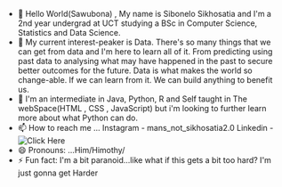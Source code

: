 - 👋 Hello World(Sawubona) , My name is Sibonelo Sikhosatia and I'm a 2nd year undergrad at UCT studying a BSc in Computer Science, Statistics and Data Science.
- 👀 My current interest-peaker is Data. There's so many things that we can get from data and I'm here to learn all of it. From predicting using past data to analysing what may have happened in the past to secure better outcomes for the future. Data is what makes the world so change-able. If we can learn from it. We can build anything to benefit us.
- 🌱 I'm an intermediate in Java, Python, R and Self taught in The webSpace(HTML , CSS , JavaScript) but i'm looking to further learn more about what Python can do.
- 📫 How to reach me ...
Instagram - mans_not_sikhosatia2.0
Linkedin  - ![Click Here](www.linkedin.com/in/sibonelo-sikhosatia-99a4792b2)
- 😄 Pronouns: ...Him/Himothy/
- ⚡ Fun fact: I'm a bit paranoid...like what if this gets a bit too hard? I'm just gonna get Harder

<!---
Sbosh34/Sbosh34 is a ✨ special ✨ repository because its `README.md` (this file) appears on your GitHub profile.
You can click the Preview link to take a look at your changes.
--->
